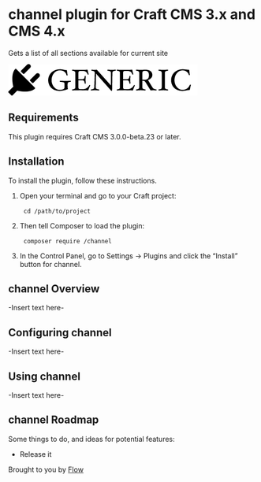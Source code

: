 # channel plugin for Craft CMS 3.x and CMS 4.x

Gets a list of all sections available for current site

![Screenshot](resources/img/plugin-logo.png)

## Requirements

This plugin requires Craft CMS 3.0.0-beta.23 or later.

## Installation

To install the plugin, follow these instructions.

1. Open your terminal and go to your Craft project:

        cd /path/to/project

2. Then tell Composer to load the plugin:

        composer require /channel

3. In the Control Panel, go to Settings → Plugins and click the “Install” button for channel.

## channel Overview

-Insert text here-

## Configuring channel

-Insert text here-

## Using channel

-Insert text here-

## channel Roadmap

Some things to do, and ideas for potential features:

* Release it

Brought to you by [Flow](www.flowsa.com)
